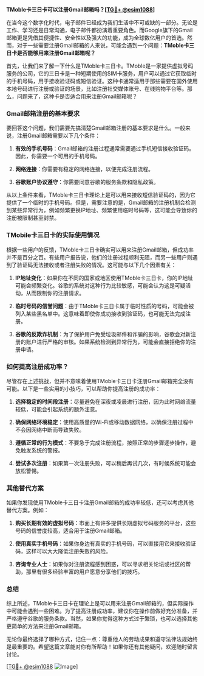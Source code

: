 **TMoble卡三日卡可以注册Gmail邮箱吗？[[TG💪+ @esim1088](https://t.me/s/esim1088)]**

在当今这个数字化时代，电子邮件已经成为我们生活中不可或缺的一部分。无论是工作、学习还是日常沟通，电子邮件都扮演着重要角色。而Google旗下的Gmail邮箱更是凭借其便捷性、安全性以及强大的功能，成为全球数亿用户的首选。然而，对于一些需要注册Gmail邮箱的人来说，可能会遇到一个问题：**TMoble卡三日卡是否能够用来注册Gmail邮箱呢？**

首先，让我们来了解一下什么是TMoble卡三日卡。TMoble是一家提供虚拟号码服务的公司，它的三日卡是一种短期使用的SIM卡服务，用户可以通过它获取临时的手机号码，用于接收验证码或短信验证。这种卡通常适用于那些需要在国外使用本地号码进行注册或验证的场景，比如注册社交媒体账号、在线购物平台等。那么，问题来了，这种卡是否适合用来注册Gmail邮箱呢？

### Gmail邮箱注册的基本要求

要回答这个问题，我们需要先搞清楚Gmail邮箱注册的基本要求是什么。一般来说，注册Gmail邮箱需要以下几个条件：

1. **有效的手机号码**：Gmail邮箱的注册过程通常需要通过手机短信接收验证码。因此，你需要一个可用的手机号码。
   
2. **网络连接**：你需要有稳定的网络连接，以便完成注册流程。

3. **谷歌账户协议遵守**：你需要同意谷歌的服务条款和隐私政策。

从以上条件来看，TMoble卡三日卡理论上是可以用来接收短信验证码的，因为它提供了一个临时的手机号码。但是，需要注意的是，Gmail邮箱的注册机制会检测到某些异常行为，例如频繁更换IP地址、频繁使用临时号码等，这可能会导致你的注册被限制甚至封禁。

### TMobile卡三日卡的实际使用情况

根据一些用户的反馈，TMoble卡三日卡确实可以用来注册Gmail邮箱，但成功率并不是百分之百。有些用户报告说，他们的注册过程顺利无阻，而另一些用户则遇到了验证码无法接收或者注册失败的情况。这可能与以下几个因素有关：

1. **IP地址变化**：如果你在不同的国家或地区使用TMoble卡三日卡，你的IP地址可能会频繁变化。谷歌的系统对这种行为比较敏感，可能会认为这是可疑活动，从而限制你的注册请求。

2. **临时号码的信誉问题**：由于TMoble卡三日卡属于临时性质的号码，可能会被列入某些黑名单中。这意味着即使你成功接收到验证码，也可能无法完成注册。

3. **谷歌的反欺诈机制**：为了保护用户免受垃圾邮件和诈骗的影响，谷歌会对新注册的账户进行严格的审核。如果系统检测到异常行为，可能会直接拒绝你的注册申请。

### 如何提高注册成功率？

尽管存在上述挑战，但并不意味着使用TMoble卡三日卡注册Gmail邮箱完全没有可能。以下是一些实用的小技巧，可以帮助你提高注册的成功率：

1. **选择稳定的时间段注册**：尽量避免在深夜或凌晨进行注册，因为此时网络流量较低，可能会引起系统的额外注意。

2. **确保网络环境稳定**：使用高质量的Wi-Fi或移动数据网络，以确保注册过程中不会因网络中断而导致失败。

3. **遵循正常的行为模式**：不要急于完成注册流程，按照正常的步骤逐步操作，避免触发系统的警报。

4. **尝试多次注册**：如果第一次注册失败，可以稍后再试几次，有时候系统可能会放松警惕。

### 其他替代方案

如果你发现使用TMoble卡三日卡注册Gmail邮箱的成功率较低，还可以考虑其他替代方案。例如：

1. **购买长期有效的虚拟号码**：市面上有许多提供长期虚拟号码服务的平台，这些号码的信誉度较高，适合用于注册Gmail邮箱。

2. **使用真实手机号码**：如果你身边有真实的手机号码，可以直接用它来接收验证码，这样可以大大降低注册失败的风险。

3. **咨询专业人士**：如果你对注册流程感到困惑，可以寻求相关论坛或社区的帮助，那里有很多经验丰富的用户愿意分享他们的技巧。

### 总结

综上所述，TMoble卡三日卡在理论上是可以用来注册Gmail邮箱的，但实际操作中可能会遇到一些困难。为了提高注册成功率，建议你在操作前做好充分准备，并严格遵守谷歌的服务条款。当然，如果你觉得这种方式过于繁琐，也可以选择其他更简单的方法来注册Gmail邮箱。

无论你最终选择了哪种方式，记住一点：尊重他人的劳动成果和遵守法律法规始终是最重要的。希望这篇文章能对你有所帮助！如果你还有其他疑问，欢迎随时留言讨论。

[[TG💪+ @esim1088](https://t.me/s/esim1088) ![Image](https://i.postimg.cc/4NQfJmqS/Snipaste-2025-05-13-00-14-12.png)]